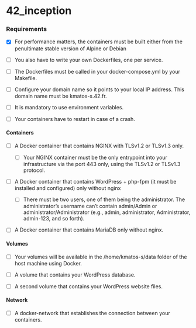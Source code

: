 # 42_inception

### Requirements

-   [x] For performance matters, the containers must be built either from the penultimate stable version of Alpine or Debian

-   [ ] You also have to write your own Dockerfiles, one per service.

-   [ ] The Dockerfiles must be called in your docker-compose.yml by your Makefile.

-   [ ] Configure your domain name so it points to your local IP address. This domain name must be kmatos-s.42.fr.

-   [ ] It is mandatory to use environment variables.

-   [ ] Your containers have to restart in case of a crash.

#### Containers

-   [ ] A Docker container that contains NGINX with TLSv1.2 or TLSv1.3 only.

    -   [ ] Your NGINX container must be the only entrypoint into your infrastructure via the port 443 only, using the TLSv1.2 or TLSv1.3 protocol.

-   [ ] A Docker container that contains WordPress + php-fpm (it must be installed and configured) only without nginx

    -   [ ] There must be two users, one of them being the administrator. The administrator’s username can’t contain admin/Admin or administrator/Administrator (e.g., admin, administrator, Administrator, admin-123, and
            so forth).

-   [ ] A Docker container that contains MariaDB only without nginx.

#### Volumes

-   [ ] Your volumes will be available in the /home/kmatos-s/data folder of the host machine using Docker.

-   [ ] A volume that contains your WordPress database.

-   [ ] A second volume that contains your WordPress website files.

#### Network

-   [ ] A docker-network that establishes the connection between your containers.
